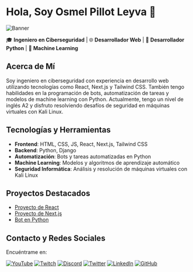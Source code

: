# Hola, Soy Osmel Pillot Leyva 👋

![Banner](https://your-banner-url.com)

🎓 **Ingeniero en Ciberseguridad** | 🌐 **Desarrollador Web** | 🐍 **Desarrollador Python** | 🎯 **Machine Learning**

## Acerca de Mí  

Soy ingeniero en ciberseguridad con experiencia en desarrollo web utilizando tecnologías como React, Next.js y Tailwind CSS. También tengo habilidades en la programación de bots, automatización de tareas y modelos de machine learning con Python. Actualmente, tengo un nivel de inglés A2 y disfruto resolviendo desafíos de seguridad en máquinas virtuales con Kali Linux.

## Tecnologías y Herramientas

- **Frontend**: HTML, CSS, JS, React, Next.js, Tailwind CSS 
- **Backend**: Python, Django
- **Automatización**: Bots y tareas automatizadas en Python
- **Machine Learning**: Modelos y algoritmos de aprendizaje automático
- **Seguridad Informática**: Análisis y resolución de máquinas virtuales con Kali Linux

## Proyectos Destacados


- [Proyecto de React](https://github.com/osmelpillotleyva/proyecto-react)
- [Proyecto de Next.js](https://github.com/osmelpillotleyva/proyecto-nextjs)
- [Bot en Python](https://github.com/osmelpillotleyva/bot-python)

## Contacto y Redes Sociales

Encuéntrame  en:

[![YouTube](https://img.shields.io/badge/YouTube-Channel-red)](https://www.youtube.com/channel/yourchannel)
[![Twitch](https://img.shields.io/badge/Twitch-Channel-purple)](https://www.twitch.tv/yourchannel)
[![Discord](https://img.shields.io/badge/Discord-Community-blue)](https://discord.gg/yourdiscord)
[![Twitter](https://img.shields.io/badge/Twitter-@yourhandle-blue)](https://twitter.com/yourhandle)
[![LinkedIn](https://img.shields.io/badge/LinkedIn-Profile-blue)](https://www.linkedin.com/in/yourprofile)
[![GitHub](https://img.shields.io/badge/GitHub-@yourhandle-black)](https://github.com/yourhandle)
